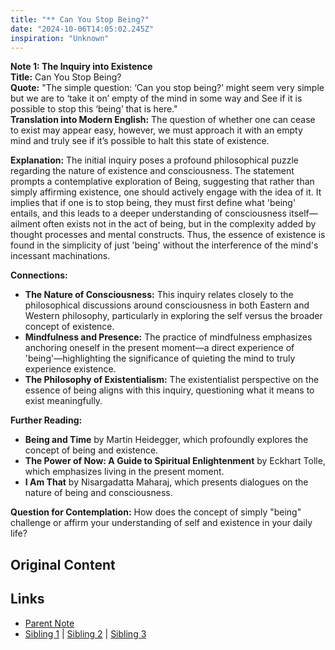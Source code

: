 ```yaml
---
title: "** Can You Stop Being?"
date: "2024-10-06T14:05:02.245Z"
inspiration: "Unknown"
---
```



**Note 1: The Inquiry into Existence**  
**Title:** Can You Stop Being?  
**Quote:** "The simple question: ‘Can you stop being?’ might seem very simple but we are to ‘take it on’ empty of the mind in some way and See if it is possible to stop this ‘being’ that is here."  
**Translation into Modern English:** The question of whether one can cease to exist may appear easy, however, we must approach it with an empty mind and truly see if it’s possible to halt this state of existence.  

**Explanation:** The initial inquiry poses a profound philosophical puzzle regarding the nature of existence and consciousness. The statement prompts a contemplative exploration of Being, suggesting that rather than simply affirming existence, one should actively engage with the idea of it. It implies that if one is to stop being, they must first define what 'being' entails, and this leads to a deeper understanding of consciousness itself—ailment often exists not in the act of being, but in the complexity added by thought processes and mental constructs. Thus, the essence of existence is found in the simplicity of just 'being' without the interference of the mind's incessant machinations.  

**Connections:**  
- **The Nature of Consciousness:** This inquiry relates closely to the philosophical discussions around consciousness in both Eastern and Western philosophy, particularly in exploring the self versus the broader concept of existence.  
- **Mindfulness and Presence:** The practice of mindfulness emphasizes anchoring oneself in the present moment—a direct experience of 'being'—highlighting the significance of quieting the mind to truly experience existence.  
- **The Philosophy of Existentialism:** The existentialist perspective on the essence of being aligns with this inquiry, questioning what it means to exist meaningfully.  

**Further Reading:**  
- **Being and Time** by Martin Heidegger, which profoundly explores the concept of being and existence.  
- **The Power of Now: A Guide to Spiritual Enlightenment** by Eckhart Tolle, which emphasizes living in the present moment.  
- **I Am That** by Nisargadatta Maharaj, which presents dialogues on the nature of being and consciousness.  

**Question for Contemplation:** How does the concept of simply "being" challenge or affirm your understanding of self and existence in your daily life?  



## Original Content



## Links

- [Parent Note](/parent-note.md)
- [Sibling 1](/zettel1.md) | [Sibling 2](/zettel2.md) | [Sibling 3](/zettel3.md)
